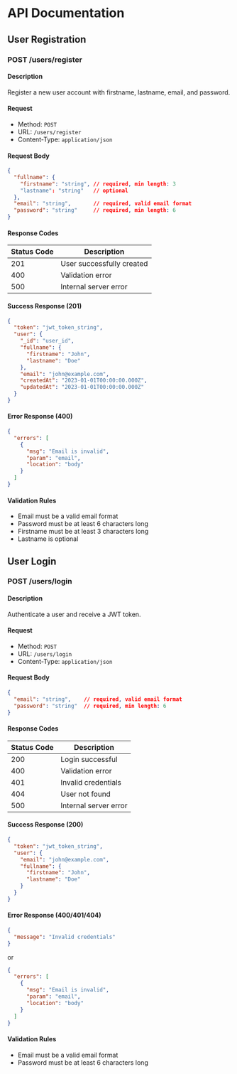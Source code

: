 # API Documentation

## User Registration

### POST /users/register

#### Description
Register a new user account with firstname, lastname, email, and password.

#### Request
- Method: `POST`
- URL: `/users/register`
- Content-Type: `application/json`

#### Request Body
```json
{
  "fullname": {
    "firstname": "string", // required, min length: 3
    "lastname": "string"   // optional
  },
  "email": "string",       // required, valid email format
  "password": "string"     // required, min length: 6
}
```

#### Response Codes
| Status Code | Description |
|------------|-------------|
| 201 | User successfully created |
| 400 | Validation error |
| 500 | Internal server error |

#### Success Response (201)
```json
{
  "token": "jwt_token_string",
  "user": {
    "_id": "user_id",
    "fullname": {
      "firstname": "John",
      "lastname": "Doe"
    },
    "email": "john@example.com",
    "createdAt": "2023-01-01T00:00:00.000Z",
    "updatedAt": "2023-01-01T00:00:00.000Z"
  }
}
```

#### Error Response (400)
```json
{
  "errors": [
    {
      "msg": "Email is invalid",
      "param": "email",
      "location": "body"
    }
  ]
}
```

#### Validation Rules
- Email must be a valid email format
- Password must be at least 6 characters long
- Firstname must be at least 3 characters long
- Lastname is optional

## User Login

### POST /users/login

#### Description
Authenticate a user and receive a JWT token.

#### Request
- Method: `POST`
- URL: `/users/login`
- Content-Type: `application/json`

#### Request Body
```json
{
  "email": "string",    // required, valid email format
  "password": "string"  // required, min length: 6
}
```

#### Response Codes
| Status Code | Description |
|------------|-------------|
| 200 | Login successful |
| 400 | Validation error |
| 401 | Invalid credentials |
| 404 | User not found |
| 500 | Internal server error |

#### Success Response (200)
```json
{
  "token": "jwt_token_string",
  "user": {
    "email": "john@example.com",
    "fullname": {
      "firstname": "John",
      "lastname": "Doe"
    }
  }
}
```

#### Error Response (400/401/404)
```json
{
  "message": "Invalid credentials"
}
```
or
```json
{
  "errors": [
    {
      "msg": "Email is invalid",
      "param": "email",
      "location": "body"
    }
  ]
}
```

#### Validation Rules
- Email must be a valid email format
- Password must be at least 6 characters long
